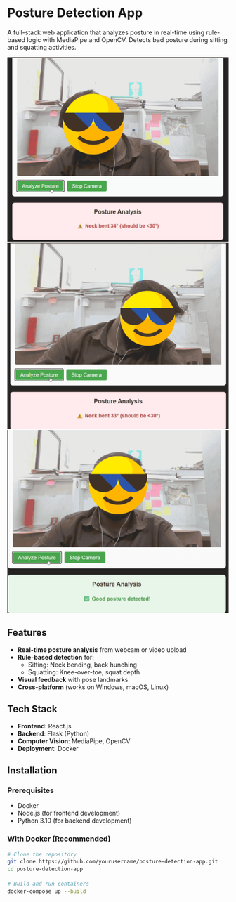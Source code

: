 # Posture Detection App

A full-stack web application that analyzes posture in real-time using rule-based logic with MediaPipe and OpenCV. Detects bad posture during sitting and squatting activities.

![App Screenshot](./images/left.png)
![App Screenshot](./images/right.png)
![App Screenshot](./images/perfect.png)



## Features
- **Real-time posture analysis** from webcam or video upload
- **Rule-based detection** for:
  - Sitting: Neck bending, back hunching
  - Squatting: Knee-over-toe, squat depth
- **Visual feedback** with pose landmarks
- **Cross-platform** (works on Windows, macOS, Linux)

## Tech Stack
- **Frontend**: React.js
- **Backend**: Flask (Python)
- **Computer Vision**: MediaPipe, OpenCV
- **Deployment**: Docker

## Installation

### Prerequisites
- Docker
- Node.js (for frontend development)
- Python 3.10 (for backend development)

### With Docker (Recommended)
```bash
# Clone the repository
git clone https://github.com/yourusername/posture-detection-app.git
cd posture-detection-app

# Build and run containers
docker-compose up --build